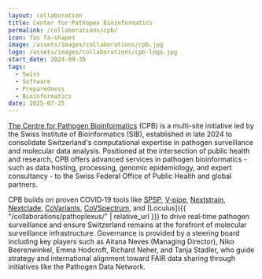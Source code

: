 ```yaml
---
layout: collaboration
title: Center for Pathopen Bioinformatics
permalink: /collaborations/cpb/
icon: fas fa-shapes
image: /assets/images/collaborations/cpb.jpg
logo: /assets/images/collaborations/cpb-logo.jpg
start_date: 2024-09-30
tags:
  - Swiss
  - Software
  - Preparedness
  - Bioinformatics
date: 2025-07-25
---
```


[The Centre for Pathogen Bioinformatics](https://www.sib.swiss/centre-for-pathogen-bioinformatics) (CPB) is a multi-site initiative led by the Swiss Institute of Bioinformatics (SIB), established in late 2024 to consolidate Switzerland's computational expertise in pathogen surveillance and molecular data analysis. Positioned at the intersection of public health and research, CPB offers advanced services in pathogen bioinformatics - such as data hosting, processing, genomic epidemiology, and expert consultancy - to the Swiss Federal Office of Public Health and global partners.

CPB builds on proven COVID‑19 tools like [SPSP](https://spsp.ch/), [V‑pipe](https://cbg-ethz.github.io/V-pipe/), [Nextstrain](https://nextstrain.org/), [Nextclade](https://clades.nextstrain.org/), [CoVariants](https://covariants.org/), [CoVSpectrum](https://cov-spectrum.org/explore/Switzerland/AllSamples/Past6M), and [Loculus]({{ "/collaborations/pathoplexus/" | relative_url }}) to drive real‑time pathogen surveillance and ensure Switzerland remains at the forefront of molecular surveillance infrastructure. Governance is provided by a steering board including key players such as Aitana Neves (Managing Director), Niko Beerenwinkel, Emma Hodcroft, Richard Neher, and Tanja Stadler, who guide strategy and international alignment toward FAIR data sharing through initiatives like the Pathogen Data Network.

